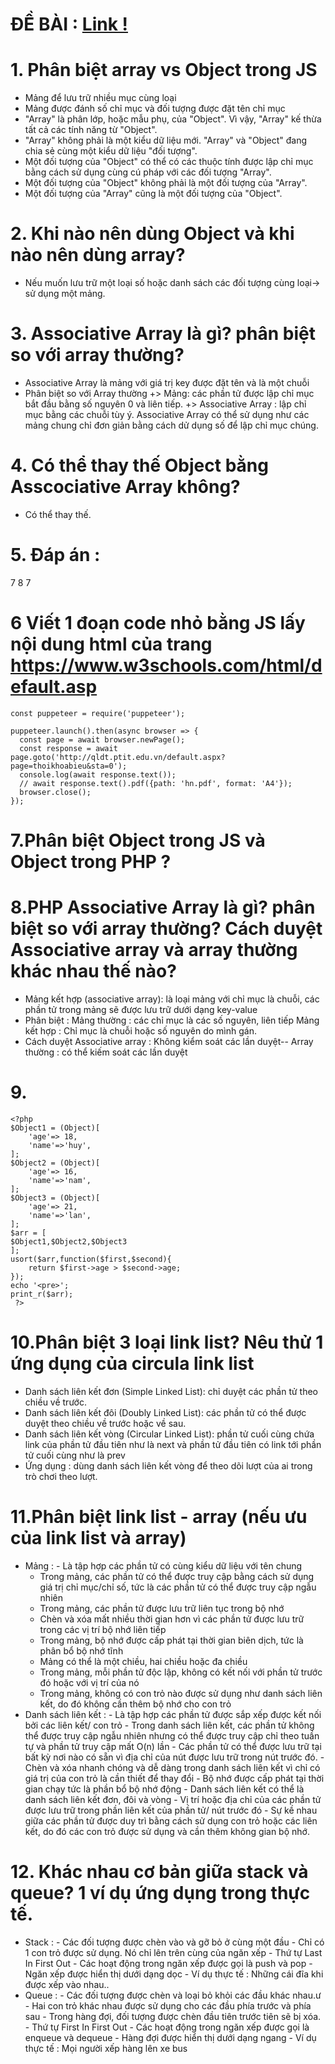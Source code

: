 # ĐỀ BÀI : [Link !](https://docs.google.com/document/d/1yF6Mv-TInH2Ui79lAtJ8W9RWuOKpru-DhR1zUqYio68/edit)
# 1. Phân biệt array vs Object trong JS
- Mảng để lưu trữ nhiều mục cùng loại
- Mảng được đánh số chỉ mục và đối tượng được đặt tên chỉ mục
- "Array" là phân lớp, hoặc mẫu phụ, của "Object". Vì vậy, "Array" kế thừa tất cả các tính năng từ "Object".
- "Array" không phải là một kiểu dữ liệu mới. "Array" và "Object" đang chia sẻ cùng một kiểu dữ liệu "đối tượng".
- Một đối tượng của "Object" có thể có các thuộc tính được lập chỉ mục bằng cách sử dụng cùng cú pháp với các đối tượng "Array".
- Một đối tượng của "Object" không phải là một đối tượng của "Array".
- Một đối tượng của "Array" cũng là một đối tượng của "Object".
# 2. Khi nào nên dùng Object và khi nào nên dùng array?
- Nếu muốn lưu trữ một loại số hoặc danh sách các đối tượng cùng loại-> sử dụng một mảng.
# 3. Associative Array là gì? phân biệt so với array thường?
- Associative Array là mảng với giá trị key được đặt tên và là một chuỗi
- Phân biệt so với Array thường 
	+> Mảng: các phần tử được lập chỉ mục bắt đầu bằng số nguyên 0 và liên tiếp.
	+> Associative Array : lập chỉ mục bằng các chuỗi  tùy ý. Associative Array có thể sử dụng như các mảng chung chỉ đơn giản bằng cách dử dụng số để lập chỉ mục chúng.
# 4. Có thể thay thế Object bằng Asscociative Array không?
- Có thể thay thế.
# 5. Đáp án :
7
8
7
# 6 Viết 1 đoạn code nhỏ bằng JS lấy nội dung html  của trang https://www.w3schools.com/html/default.asp
``` 
const puppeteer = require('puppeteer');

puppeteer.launch().then(async browser => {
  const page = await browser.newPage();
  const response = await page.goto('http://qldt.ptit.edu.vn/default.aspx?page=thoikhoabieu&sta=0');
  console.log(await response.text());
  // await response.text().pdf({path: 'hn.pdf', format: 'A4'});
  browser.close();
});
```
# 7.Phân biệt Object trong JS và Object trong PHP ?
# 8.PHP Associative Array là gì? phân biệt so với array thường? Cách duyệt Associative array và array thường khác nhau thế nào?
- Mảng  kết hợp (associative array): là loại mảng với chỉ mục là chuỗi, các phần tử trong mảng sẽ được lưu trữ dưới dạng key-value
- Phân biệt : Mảng thường : các chỉ mục là các số nguyên, liên tiếp
		Mảng kết hợp : Chỉ mục là chuỗi hoặc số nguyên do mình gán.
- Cách duyệt Associative array : Không kiểm soát các lần duyệt-- Array thường : có thể kiếm soát các lần duyệt
# 9.
```
<?php
$Object1 = (Object)[
    'age'=> 18,
    'name'=>'huy',
];
$Object2 = (Object)[
    'age'=> 16,
    'name'=>'nam',
];
$Object3 = (Object)[
    'age'=> 21,
    'name'=>'lan',
];
$arr = [
$Object1,$Object2,$Object3
];
usort($arr,function($first,$second){
    return $first->age > $second->age;
});
echo '<pre>';
print_r($arr);
 ?>
```
# 10.Phân biệt 3 loại link list? Nêu thử 1 ứng dụng của circula link list
- Danh sách liên kết đơn (Simple Linked List): chỉ duyệt các phần tử theo chiều về trước.
- Danh sách liên kết đôi (Doubly Linked List): các phần tử có thể được duyệt theo chiều về trước hoặc về sau.
- Danh sách liên kết vòng (Circular Linked List): phần tử cuối cùng chứa link của phần tử đầu tiên như là next và phần tử đầu tiên có link tới phần tử cuối cùng như là prev
- Ứng dụng : dùng danh sách liên kết vòng để theo dõi lượt của ai trong trò chơi theo lượt.
# 11.Phân biệt link list - array (nếu ưu của link list và array)
* Mảng : - Là tập hợp các phần tử có cùng kiểu dữ liệu với tên chung
	 - Trong mảng, các phần tử có thể được truy cập bằng cách sử dụng giá trị chỉ mục/chỉ số, tức là các phần tử có thể được truy cập ngẫu nhiên
	 - Trong mảng, các phần tử được lưu trữ liên tục trong bộ nhớ
	 - Chèn và xóa mất nhiều thời gian hơn vì các phần tử được lưu trữ trong các vị trí bộ nhớ liên tiếp
	 - Trong mảng, bộ nhớ được cấp phát tại thời gian biên dịch, tức là phân bổ bộ nhớ tĩnh 
	 - Mảng có thể là một chiều, hai chiều hoặc đa chiều
	 - Trong mảng, mỗi phần tử độc lập, không có kết nối với phần tử trước đó hoặc với vị trí của nó
	 - Trong mảng, không có con trỏ nào được sử dụng như danh sách liên kết, do đó không cần thêm bộ nhớ cho con trỏ
* Danh sách liên kết : - Là tập hợp các phần tử được sắp xếp được kết nối bởi các liên kết/ con trỏ
		       - Trong danh sách liên kết, các phần tử không thể được truy cập ngẫu nhiên nhưng có thể được truy cập chỉ theo tuần tự và phần tử truy cập mất O(n) lần
			- Các phần tử có thể được lưu trữ tại bất kỳ nơi nào có sẵn vì địa chỉ của nút được lưu trữ trong nút trước đó.
			- Chèn và xóa nhanh chóng và dễ dàng trong danh sách liên kết vì chỉ có giá trị của con trỏ là cần thiết để thay đổi
			- Bộ nhớ được cấp phát tại thời gian chạy tức là phần bổ bộ nhớ động
			- Danh sách liên kết có thể là danh sách liên kết đơn, đôi và vòng
			- Vị trí hoặc địa chỉ của các phần tử được lưu trữ trong phần liên kết của phần tử/ nút trước đó
			- Sự kề nhau giữa các phần tử được duy trì bằng cách sử dụng con trỏ hoặc các liên kết, do đó các con trỏ được sử dụng và cần thêm không gian bộ nhớ.
# 12. Khác nhau cơ bản giữa stack và queue? 1 ví dụ ứng dụng trong thực tế.
* Stack : - Các đối tượng được chèn vào và gỡ bỏ ở cùng một đầu
	  - Chỉ có 1 con trỏ được sử dụng. Nó chỉ lên trên cùng của ngăn xếp
	  - Thứ tự Last In First Out
	  - Các hoạt động trong ngăn xếp được gọi là push và pop
	  - Ngăn xếp được hiển thị dưới dạng dọc
	  - Ví dụ thực tế : Những cái đĩa khi được xếp vào nhau..
* Queue : - Các đối tượng được chèn và loại bỏ khỏi các đầu khác nhau.ư
	  - Hai con trỏ khác nhau được sử dụng cho các đầu phía trước và phía sau
	  - Trong hàng đợi, đối tượng được chèn đầu tiên trước tiên sẽ bị xóa.
	  - Thứ tự First In First Out
	  - Các hoạt động trong ngăn xếp được gọi là enqueue và dequeue
	  - Hàng đợi được hiển thị dưới dạng ngang
	  - Ví dụ thực tế : Mọi người xếp hàng lên xe bus



